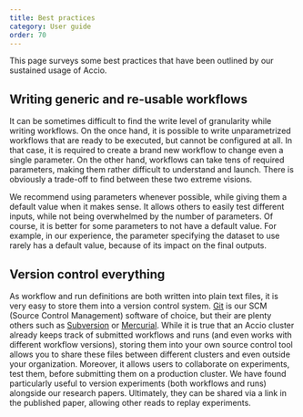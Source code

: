 ```yaml
---
title: Best practices
category: User guide
order: 70
---
```


This page surveys some best practices that have been outlined by our sustained usage of Accio.

## Writing generic and re-usable workflows
It can be sometimes difficult to find the write level of granularity while writing workflows.
On the once hand, it is possible to write unparametrized workflows that are ready to be executed, but cannot be configured at all.
In that case, it is required to create a brand new workflow to change even a single parameter.
On the other hand, workflows can take tens of required parameters, making them rather difficult to understand and launch.
There is obviously a trade-off to find between these two extreme visions.

We recommend using parameters whenever possible, while giving them a default value when it makes sense.
It allows others to easily test different inputs, while not being overwhelmed by the number of parameters.
Of course, it is better for some parameters to not have a default value.
For example, in our experience, the parameter specifying the dataset to use rarely has a default value, because of its impact on the final outputs.

## Version control everything
As workflow and run definitions are both written into plain text files, it is very easy to store them into a version control system.
[Git](https://git-scm.com/) is our SCM (Source Control Management) software of choice, but their are plenty others such as [Subversion](https://subversion.apache.org/) or [Mercurial](https://www.mercurial-scm.org/).
While it is true that an Accio cluster already keeps track of submitted workflows and runs (and even works with different workflow versions), storing them into your own source control tool allows you to share these files between different clusters and even outside your organization.
Moreover, it allows users to collaborate on experiments, test them, before submitting them on a production cluster.
We have found particularly useful to version experiments (both workflows and runs) alongside our research papers.
Ultimately, they can be shared via a link in the published paper, allowing other reads to replay experiments.
